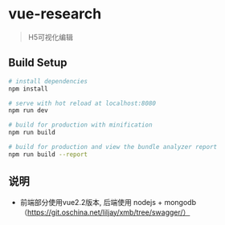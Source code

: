 # vue-research

> H5可视化编辑

## Build Setup

``` bash
# install dependencies
npm install

# serve with hot reload at localhost:8080
npm run dev

# build for production with minification
npm run build

# build for production and view the bundle analyzer report
npm run build --report
```

## 说明

* 前端部分使用vue2.2版本, 后端使用 nodejs + mongodb（https://git.oschina.net/liljay/xmb/tree/swagger/）
